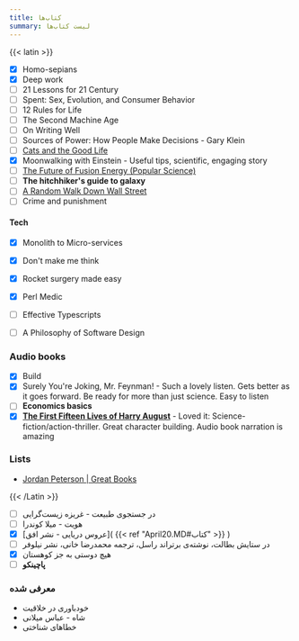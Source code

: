 ```yaml
---
title: کتاب‌ها
summary: لیست کتاب‌ها
---
```


{{< latin >}}

- [X] Homo-sepians
- [X] Deep work
- [ ] 21 Lessons for 21 Century
- [ ] Spent: Sex, Evolution, and Consumer Behavior
- [ ] 12 Rules for Life
- [ ] The Second Machine Age
- [ ] On Writing Well
- [ ] Sources of Power: How People Make Decisions - Gary Klein
- [ ] [Cats and the Good Life](https://lareviewofbooks.org/article/cats-and-the-good-life/)
- [X] Moonwalking with Einstein - Useful tips, scientific, engaging story
- [ ] [The Future of Fusion Energy (Popular Science)](https://eli.thegreenplace.net/2022/book-review-the-future-of-fusion-energy-by-j-parisi-and-j-ball/)
- [ ] **The hitchhiker's guide to galaxy**
- [ ] [A Random Walk Down Wall Street](https://www.amazon.com/Random-Walk-Down-Wall-Street-dp-1324051132/dp/1324051132/ref=nav_signin)
- [ ] Crime and punishment

#### Tech
- [X] Monolith to Micro-services
- [X] Don't make me think
- [X] Rocket surgery made easy
- [X] Perl Medic
- [ ] Effective Typescripts
- [ ] A Philosophy of Software Design


### Audio books
- [X] Build
- [X] Surely You're Joking, Mr. Feynman! - Such a lovely listen. Gets better as it goes forward. Be ready for more than just science. Easy to listen
- [ ] **Economics basics**
- [X] [**The First Fifteen Lives of Harry August**](https://youtu.be/dMYgY5FhO3M?t=306) - Loved it: Science-fiction/action-thriller. Great character building. Audio book narration is amazing

### Lists

- [Jordan Peterson | Great Books](https://www.jordanbpeterson.com/great-books/)

{{< /Latin >}}

- [ ] در جستجوی طبیعت - غریزه زیست‌گرایی
- [ ] هویت - میلا کوندرا
- [x] [عروس دریایی - نشر افق]( {{< ref "April20.MD#کتاب" >}} )
- [ ] در ستایش بطالت، نوشته‌ی برتراند راسل، ترجمه محمدرضا خانی، نشر نیلوفر
- [X] هیچ دوستی به جز کوهستان
- [ ] **پاچینکو**

### معرفی شده

- خودباوری در خلاقیت
- شاه - عباس میلانی
- خطاهای شناختی
